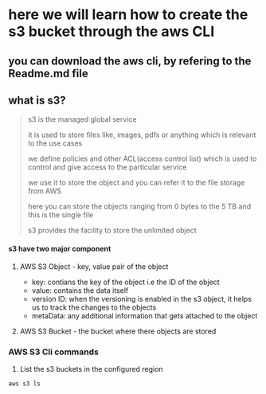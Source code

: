 # here we will learn how to create the s3 bucket through the aws CLI

## you can download the aws cli, by refering to the Readme.md file

## what is s3?
> s3 is the managed global service 
>
> it is used to store files like, images, pdfs or anything which is relevant to the use cases
>
> we define policies and other ACL(access control list) which is used to control and give access to the particular service
>
> we use it to store the object and you can refer it to the file storage from AWS
>
> here you can store the objects ranging from 0 bytes to the 5 TB and this is the single file
>
> s3 provides the facility to store the unlimited object

#### s3 have two major component
1. AWS S3 Object - key, value pair of the object
    - key: contians the key of the object i.e the ID of the object 
    - value: contains the data itself
    - version ID: when the versioning is enabled in the s3 object, it helps us to track the changes to the objects
    - metaData: any additional information that gets attached to the object

2. AWS S3 Bucket - the bucket where there objects are stored





### AWS S3 Cli commands

1. List the s3 buckets in the configured region
```bash
aws s3 ls
```